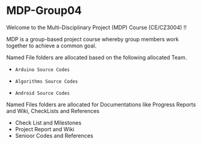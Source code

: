 # MDP-Group04


Welcome to the Multi-Disciplinary Project (MDP) Course (CE/CZ3004) !!

MDP is a group-based project course whereby group members work together to achieve a common goal.

Named File folders are allocated based on the following allocated Team.
-     Arduino Source Codes
-     Algorithms Source Codes
-     Android Source Codes

Named Files folders are allocated for Documentations like Progress Reports and Wiki, CheckLists and References
-   Check List and Milestones
-   Project Report and Wiki
-   Senioor Codes and References
